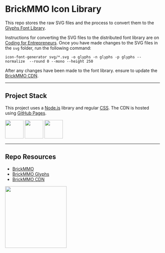 # BrickMMO Icon Library

This repo stores the raw SVG files and the process to convert them to the [Glyphs Font Library](https://glyphs.brickmmo.com/). 

Instructions for converting the SVG files to the distributed font library are on [Coding for Entrepreneurs](https://www.codingforentrepreneurs.com/blog/svg-icons-to-css-webfonts-to-cdn). Once you have made changes to the SVG files in the `svg` folder, run the following command:

```
icon-font-generator svg/*.svg -o glyphs -n glyphs -p glyphs --normalize  --round 0 --mono --height 250
```

After any changes have been made to the font library. ensure to update the [BrickMMO CDN](https://cdn.brickmmo.com).

---

## Project Stack

This project uses a [Node.js](https://nodejs.org/en) library and regular [CSS](https://developer.mozilla.org/en-US/docs/Web/CSS). The CDN is hosted using [GitHub Pages](https://pages.github.com/).

<img src="https://console.codeadam.ca/api/image/nodejs" width="60"> <img src="https://console.codeadam.ca/api/image/npm" width="60"> <img src="https://console.codeadam.ca/api/image/css" width="60"> 

---

## Repo Resources

* [BrickMMO](https://www.brickmmo.com/)
* [BrickMMO Glyphs](https://glyphs.brickmmo.com/)
* [BrickMMO CDN](https://cdn.brickmmo.com/)

<a href="https://brickmmo.com">
<img src="https://cdn.brickmmo.com/images@1.0.0/brickmmo-logo-coloured-horizontal.png" width="200">
</a>
